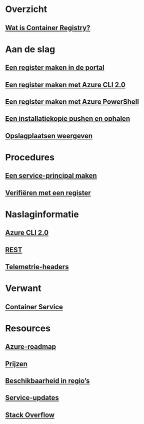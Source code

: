 # Overzicht

## [Wat is Container Registry?](container-registry-intro.md)

# Aan de slag
## [Een register maken in de portal](container-registry-get-started-portal.md)
## [Een register maken met Azure CLI 2.0](container-registry-get-started-azure-cli.md)
## [Een register maken met Azure PowerShell](container-registry-get-started-powershell.md)
## [Een installatiekopie pushen en ophalen](container-registry-get-started-docker-cli.md)
## [Opslagplaatsen weergeven](container-registry-repositories.md)

# Procedures

## [Een service-principal maken](../azure-resource-manager/resource-group-create-service-principal-portal.md?toc=%2fazure%2fcontainer-registry%2ftoc.json)
## [Verifiëren met een register](container-registry-authentication.md)

# Naslaginformatie

## [Azure CLI 2.0](/cli/azure/acr)
## [REST](/rest/api/containerregistry)
## [Telemetrie-headers](container-registry-headers.md)

# Verwant

## [Container Service](/azure/container-service/)

# Resources
## [Azure-roadmap](https://azure.microsoft.com/roadmap/)
## [Prijzen](https://azure.microsoft.com/pricing/details/container-registry/)
## [Beschikbaarheid in regio’s](https://azure.microsoft.com/regions/services/)
## [Service-updates](https://azure.microsoft.com/en-us/updates/?product=container-registry&updatetype=&platform=)
## [Stack Overflow](http://stackoverflow.com/questions/tagged/azure-container-registry)
